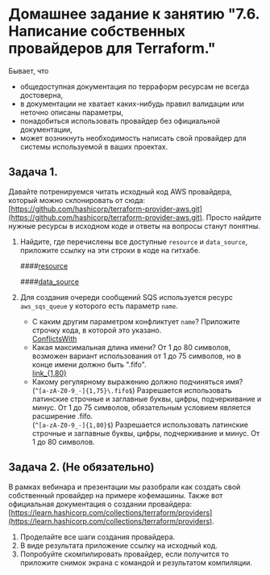 # Домашнее задание к занятию "7.6. Написание собственных провайдеров для Terraform."

Бывает, что 
* общедоступная документация по терраформ ресурсам не всегда достоверна,
* в документации не хватает каких-нибудь правил валидации или неточно описаны параметры,
* понадобиться использовать провайдер без официальной документации,
* может возникнуть необходимость написать свой провайдер для системы используемой в ваших проектах.   

## Задача 1. 
Давайте потренируемся читать исходный код AWS провайдера, который можно склонировать от сюда: 
[https://github.com/hashicorp/terraform-provider-aws.git](https://github.com/hashicorp/terraform-provider-aws.git).
Просто найдите нужные ресурсы в исходном коде и ответы на вопросы станут понятны.  


1. Найдите, где перечислены все доступные `resource` и `data_source`, приложите ссылку на эти строки в коде на 
гитхабе.  

    ####[resource](https://github.com/hashicorp/terraform-provider-aws/blob/3bc094e858c8417c36d933118d86e127982b532e/internal/provider/provider.go#L915)

   ####[data_source](https://github.com/hashicorp/terraform-provider-aws/blob/3bc094e858c8417c36d933118d86e127982b532e/internal/provider/provider.go#L425)

2. Для создания очереди сообщений SQS используется ресурс `aws_sqs_queue` у которого есть параметр `name`. 
    * С каким другим параметром конфликтует `name`? Приложите строчку кода, в которой это указано.  
    [ConflictsWith](https://github.com/hashicorp/terraform-provider-aws/blob/3bc094e858c8417c36d933118d86e127982b532e/internal/service/sqs/queue.go#L87)
    * Какая максимальная длина имени? 
    От 1 до 80 символов, возможен вариант использования от 1 до 75 символов, но в конце имени должно быть ".fifo".  
    [link_{1,80}](https://github.com/hashicorp/terraform-provider-aws/blob/3bc094e858c8417c36d933118d86e127982b532e/internal/service/sqs/queue.go#L424)
    * Какому регулярному выражению должно подчиняться имя?   
    (`^[a-zA-Z0-9_-]{1,75}\.fifo$`) Разрешается использовать латинские строчные и заглавные буквы, цифры, подчеркивание и минус. От 1 до 75 символов, обязательным условием является расширение .fifo.  
    (`^[a-zA-Z0-9_-]{1,80}$`) Разрешается использовать латинские строчные и заглавные буквы, цифры, подчеркивание и минус. От 1 до 80 символов.
    
## Задача 2. (Не обязательно) 
В рамках вебинара и презентации мы разобрали как создать свой собственный провайдер на примере кофемашины. 
Также вот официальная документация о создании провайдера: 
[https://learn.hashicorp.com/collections/terraform/providers](https://learn.hashicorp.com/collections/terraform/providers).

1. Проделайте все шаги создания провайдера.
2. В виде результата приложение ссылку на исходный код.
3. Попробуйте скомпилировать провайдер, если получится то приложите снимок экрана с командой и результатом компиляции.   

